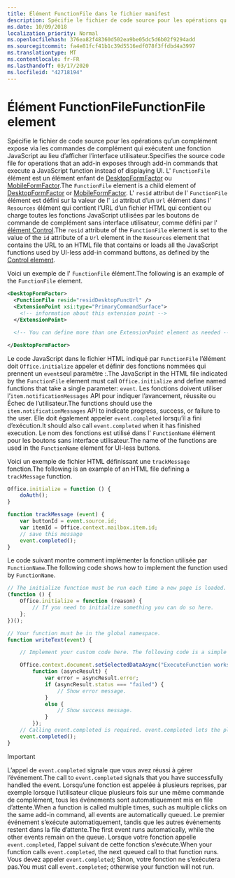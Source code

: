 ```yaml
---
title: Élément FunctionFile dans le fichier manifest
description: Spécifie le fichier de code source pour les opérations qu’un complément expose via les commandes de complément qui exécutent une fonction JavaScript au lieu d’afficher l’interface utilisateur.
ms.date: 10/09/2018
localization_priority: Normal
ms.openlocfilehash: 376ea82f48360d502ea9be05dc5d6b02f9294add
ms.sourcegitcommit: fa4e81fcf41b1c39d5516edf078f3ffdbd4a3997
ms.translationtype: MT
ms.contentlocale: fr-FR
ms.lasthandoff: 03/17/2020
ms.locfileid: "42718194"
---
```

# <a name="functionfile-element"></a><span data-ttu-id="93cc0-103">Élément FunctionFile</span><span class="sxs-lookup"><span data-stu-id="93cc0-103">FunctionFile element</span></span>

<span data-ttu-id="93cc0-104">Spécifie le fichier de code source pour les opérations qu’un complément expose via les commandes de complément qui exécutent une fonction JavaScript au lieu d’afficher l’interface utilisateur.</span><span class="sxs-lookup"><span data-stu-id="93cc0-104">Specifies the source code file for operations that an add-in exposes through add-in commands that execute a JavaScript function instead of displaying UI.</span></span> <span data-ttu-id="93cc0-105">L' `FunctionFile` élément est un élément enfant de [DesktopFormFactor](desktopformfactor.md) ou [MobileFormFactor](mobileformfactor.md).</span><span class="sxs-lookup"><span data-stu-id="93cc0-105">The `FunctionFile` element is a child element of [DesktopFormFactor](desktopformfactor.md) or [MobileFormFactor](mobileformfactor.md).</span></span> <span data-ttu-id="93cc0-106">L' `resid` attribut de l' `FunctionFile` élément est défini sur la valeur de l' `id` attribut d’un `Url` élément dans l' `Resources` élément qui contient l’URL d’un fichier HTML qui contient ou charge toutes les fonctions JavaScript utilisées par les boutons de commande de complément sans interface utilisateur, comme défini par l' [élément Control](control.md).</span><span class="sxs-lookup"><span data-stu-id="93cc0-106">The `resid` attribute of the `FunctionFile` element is set to the value of the `id` attribute of a `Url` element in the `Resources` element that contains the URL to an HTML file that contains or loads all  the JavaScript functions used by UI-less add-in command buttons, as defined by the [Control element](control.md).</span></span>

<span data-ttu-id="93cc0-107">Voici un exemple de l' `FunctionFile` élément.</span><span class="sxs-lookup"><span data-stu-id="93cc0-107">The following is an example of the `FunctionFile` element.</span></span>

```XML
<DesktopFormFactor>
  <FunctionFile resid="residDesktopFuncUrl" />
  <ExtensionPoint xsi:type="PrimaryCommandSurface">
    <!-- information about this extension point -->
  </ExtensionPoint>

  <!-- You can define more than one ExtensionPoint element as needed -->

</DesktopFormFactor>
```

<span data-ttu-id="93cc0-108">Le code JavaScript dans le fichier HTML indiqué par `FunctionFile` l’élément doit `Office.initialize` appeler et définir des fonctions nommées qui prennent un `event`seul paramètre :.</span><span class="sxs-lookup"><span data-stu-id="93cc0-108">The JavaScript in the HTML file indicated by the `FunctionFile` element must call `Office.initialize` and define named functions that take a single parameter: `event`.</span></span> <span data-ttu-id="93cc0-109">Les fonctions doivent utiliser l’`item.notificationMessages` API pour indiquer l’avancement, réussite ou Échec de l’utilisateur.</span><span class="sxs-lookup"><span data-stu-id="93cc0-109">The functions should use the `item.notificationMessages` API to indicate progress, success, or failure to the user.</span></span> <span data-ttu-id="93cc0-110">Elle doit également appeler `event.completed` lorsqu’il a fini d’exécution.</span><span class="sxs-lookup"><span data-stu-id="93cc0-110">It should also call `event.completed` when it has finished execution.</span></span> <span data-ttu-id="93cc0-111">Le nom des fonctions est utilisé dans l' `FunctionName` élément pour les boutons sans interface utilisateur.</span><span class="sxs-lookup"><span data-stu-id="93cc0-111">The name of the functions are used in the `FunctionName` element for UI-less buttons.</span></span>

<span data-ttu-id="93cc0-112">Voici un exemple de fichier HTML définissant une `trackMessage` fonction.</span><span class="sxs-lookup"><span data-stu-id="93cc0-112">The following is an example of an HTML file defining a `trackMessage` function.</span></span>

```js
Office.initialize = function () {
    doAuth();
}

function trackMessage (event) {
    var buttonId = event.source.id;    
    var itemId = Office.context.mailbox.item.id;
    // save this message
    event.completed();
}
```

<span data-ttu-id="93cc0-113">Le code suivant montre comment implémenter la fonction utilisée par `FunctionName`.</span><span class="sxs-lookup"><span data-stu-id="93cc0-113">The following code shows how to implement the function used by `FunctionName`.</span></span>

```js
// The initialize function must be run each time a new page is loaded.
(function () {
    Office.initialize = function (reason) {
        // If you need to initialize something you can do so here.
    };
})();

// Your function must be in the global namespace.
function writeText(event) {

    // Implement your custom code here. The following code is a simple example.

    Office.context.document.setSelectedDataAsync("ExecuteFunction works. Button ID=" + event.source.id,
        function (asyncResult) {
            var error = asyncResult.error;
            if (asyncResult.status === "failed") {
                // Show error message.
            }
            else {
                // Show success message.
            }
        });
    // Calling event.completed is required. event.completed lets the platform know that processing has completed.
    event.completed();
}
```

> [!IMPORTANT]
> <span data-ttu-id="93cc0-114">L’appel de `event.completed` signale que vous avez réussi à gérer l’événement.</span><span class="sxs-lookup"><span data-stu-id="93cc0-114">The call to `event.completed` signals that you have successfully handled the event.</span></span> <span data-ttu-id="93cc0-115">Lorsqu’une fonction est appelée à plusieurs reprises, par exemple lorsque l’utilisateur clique plusieurs fois sur une même commande de complément, tous les événements sont automatiquement mis en file d’attente.</span><span class="sxs-lookup"><span data-stu-id="93cc0-115">When a function is called multiple times, such as multiple clicks on the same add-in command, all events are automatically queued.</span></span> <span data-ttu-id="93cc0-116">Le premier événement s’exécute automatiquement, tandis que les autres événements restent dans la file d’attente.</span><span class="sxs-lookup"><span data-stu-id="93cc0-116">The first event runs automatically, while the other events remain on the queue.</span></span> <span data-ttu-id="93cc0-117">Lorsque votre fonction appelle `event.completed`, l’appel suivant de cette fonction s’exécute.</span><span class="sxs-lookup"><span data-stu-id="93cc0-117">When your function calls `event.completed`, the next queued call to that function runs.</span></span> <span data-ttu-id="93cc0-118">Vous devez appeler `event.completed`; Sinon, votre fonction ne s’exécutera pas.</span><span class="sxs-lookup"><span data-stu-id="93cc0-118">You must call `event.completed`; otherwise your function will not run.</span></span>
